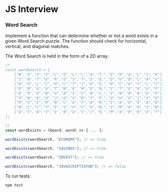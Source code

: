 # JS Interview

### Word Search

Implement a function that can determine whether or not a word exists in a given Word Search puzzle. The function should check for horizontal, vertical, and diagonal matches.

The Word Search is held in the form of a 2D array.

```javascript
/*
const wordSearch = [
    ["W","D","V","V","C","O","L","L","A","T,","E","R","A","L","V","K"],
    ["I","N","T","E","R","E","S","T","E","G,","D","U","B","L","A","V"],
    ["N","O","L","C","H","L","T","I","D","E,","R","C","A","Y","L","Y"],
    ["D","B","A","O","T","N","E","M","E","R,","I","T","E","R","U","F"],
    ["E","R","U","N","U","A","S","C","B","C,","I","N","R","A","E","F"],
    ["X","N","R","O","J","O","S","R","T","P,","O","U","V","J","V","K"],
    ["M","I","C","M","N","L","A","F","A","M,","I","A","D","E","A","D"],
    ["W","C","C","Y","E","S","U","C","G","N,","I","R","A","H","S","N"],
    ["A","S","A","V","I","N","G","S","J","R,","M","A","R","K","E","T"]
];

*/
const wordExists = (board, word) => { ... };

wordExists(wordSearch, "ECONOMY"); // => true

wordExists(wordSearch, "SAVINGS"); // => true

wordExists(wordSearch, "INVEST"); // => true

wordExists(wordSearch, "JAVASCRIPTISFUN"); // => false
```

To run tests:

`npm test`
